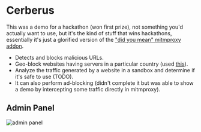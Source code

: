 # Cerberus

This was a demo for a hackathon (won first prize), not something you'd actually want to use, but it's the kind of stuff
that wins hackathons, essentially it's just a glorified version of the
["did you mean" mitmproxy addon](https://github.com/sujaldev/mitmproxy-addons).

* Detects and blocks malicious URLs.
* Geo-block websites having servers in a particular country (used [this](https://github.com/Ne00n/yammdb)).
* Analyze the traffic generated by a website in a sandbox and determine if it's safe to use (TODO).
* It can also perform ad-blocking (didn't complete it but was able to show a demo by intercepting some traffic directly
  in mitmproxy).


## Admin Panel

![admin panel](https://github.com/sujaldev/cerberus/assets/75830554/006e8aa1-659e-4846-9366-aaf266513c6c)
